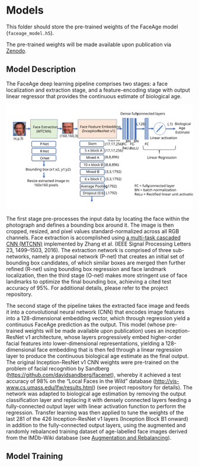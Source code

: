 # Models

This folder should store the pre-trained weights of the FaceAge model (`faceage_model.h5`).

The pre-trained weights will be made available upon publication via [Zenodo](https://zenodo.org).

## Model Description

The FaceAge deep learning pipeline comprises two stages: a face localization and extraction stage, and a feature-encoding stage with output linear regressor that provides the continuous estimate of biological age.

![models-pipeline_overview](../assets/FaceAge-Model-Diagram.SVG)

The first stage pre-processes the input data by locating the face within the photograph and defines a bounding box around it. The image is then cropped, resized, and pixel values standard-normalized across all RGB channels. Face extraction is accomplished using [a multi-task cascaded CNN (MTCNN)](https://github.com/ipazc/mtcnn) implemented by Zhang et al. (IEEE Signal Processing Letters 23, 1499–1503, 2016). The extraction network is comprised of three sub-networks, namely a proposal network (P-net) that creates an initial set of bounding box candidates, of which similar boxes are merged then further refined (R-net) using bounding box regression and face landmark localization, then the third stage (O-net) makes more stringent use of face landmarks to optimize the final bounding box, achieving a cited test accuracy of 95%. For additional details, please refer to the project repository.

The second stage of the pipeline takes the extracted face image and feeds it into a convolutional neural network (CNN) that encodes image features into a 128-dimensional embedding vector, which through regression yield a continuous FaceAge prediction as the output. This model (whose pre-trained weights will be made available upon publication) uses an inception-ResNet v1 architecture, whose layers progressively embed higher-order facial features into lower-dimensional representations, yielding a 128-dimensional face embedding that is then fed through a linear regression layer to produce the continuous biological age estimate as the final output. The original Inception-ResNet v1 CNN weights were pre-trained on the problem of facial recognition by Sandberg (https://github.com/davidsandberg/facenet), whereby it achieved a test accuracy of 98% on the “Local Faces in the Wild” database (http://vis-www.cs.umass.edu/lfw/results.html) (see project repository for details). The network was adapted to biological age estimation by removing the output classification layer and replacing it with densely connected layers feeding a fully-connected output layer with linear activation function to perform the regression. Transfer learning was then applied to tune the weights of the last 281 of the 426 Inception-ResNet v1 layers (Inception Block B1 onward) in addition to the fully-connected output layers, using the augmented and randomly rebalanced training dataset of age-labelled face images derived from the IMDb-Wiki database (see [Augmentation and Rebalancing](../data#augmentation-and-rebalancing)).





## Model Training
